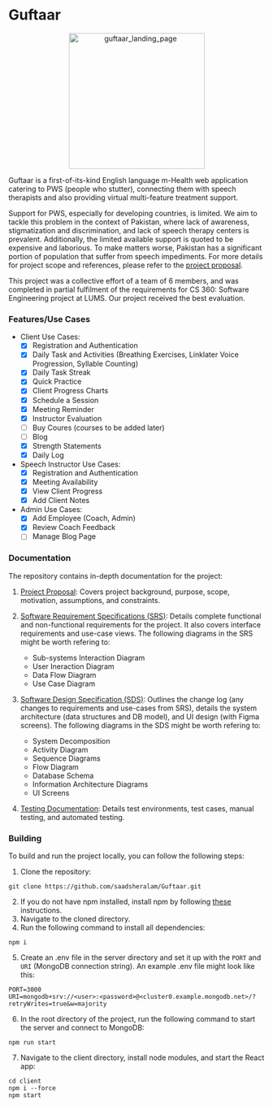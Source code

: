 # Guftaar

<p align='center'>
    <img width="267" alt="guftaar_landing_page" src="https://github.com/saadsheralam/Guftaar/assets/88395107/8d696d06-003c-4a49-8576-b0b63e65a694">
</p>


Guftaar is a first-of-its-kind English language m-Health web application catering to PWS (people
who stutter), connecting them with speech therapists and also providing virtual multi-feature treatment support. 

Support for PWS, especially for developing countries, is limited. We aim to tackle
this problem in the context of Pakistan, where lack of awareness, stigmatization and
discrimination, and lack of speech therapy centers is prevalent. Additionally, the limited available support is quoted to be expensive and laborious. To make matters worse, Pakistan has a significant portion of population that suffer from speech impediments. For more details for project scope and references, please refer to the [project proposal](https://github.com/saadsheralam/Guftaar/blob/main/documentation/proposal.pdf).

This project was a collective effort of a team of 6 members, and was completed in partial fulfilment of the requirements for CS 360: Software Engineering project at LUMS. Our project received the best evaluation. 

### Features/Use Cases 
- Client Use Cases: 
    - [x] Registration and Authentication 
    - [x] Daily Task and Activities (Breathing Exercises, Linklater Voice Progression, Syllable Counting)
    - [x] Daily Task Streak
    - [x] Quick Practice 
    - [x] Client Progress Charts
    - [x] Schedule a Session 
    - [x] Meeting Reminder 
    - [x] Instructor Evaluation 
    - [ ] Buy Coures (courses to be added later)
    - [ ] Blog
    - [x] Strength Statements 
    - [x] Daily Log
- Speech Instructor Use Cases: 
    - [x] Registration and Authentication
    - [x] Meeting Availability
    - [x] View Client Progress 
    - [x] Add Client Notes 
- Admin Use Cases: 
    - [x] Add Employee (Coach, Admin)
    - [x] Review Coach Feedback 
    - [ ] Manage Blog Page 

### Documentation 
The repository contains in-depth documentation for the project: 
1. [Project Proposal](https://github.com/saadsheralam/Guftaar/blob/main/documentation/proposal.pdf): Covers project background, purpose, scope, motivation, assumptions, and constraints. 
2. [Software Requirement Specifications (SRS)](https://github.com/saadsheralam/Guftaar/blob/main/documentation/SRS.pdf): Details complete functional and non-functional requirements for the project. It also covers interface requirements and use-case views. The following diagrams in the SRS might be worth refering to: 
    - Sub-systems Interaction Diagram 
    - User Ineraction Diagram 
    - Data Flow Diagram 
    - Use Case Diagram 
    
3. [Software Design Specification (SDS)](https://github.com/saadsheralam/Guftaar/blob/main/documentation/SDS.pdf): Outlines the change log (any changes to requirements and use-cases from SRS), details the system architecture (data structures and DB model), and UI design (with Figma screens). The following diagrams in the SDS might be worth refering to:
    - System Decomposition 
    - Activity Diagram 
    - Sequence Diagrams 
    - Flow Diagram
    - Database Schema 
    - Information Architecture Diagrams
    - UI Screens 
    
4. [Testing Documentation](https://github.com/saadsheralam/Guftaar/blob/main/documentation/testing.pdf): Details test environments, test cases, manual testing, and automated testing.

### Building 
To build and run the project locally, you can follow the following steps: 
1. Clone the repository: 
```
git clone https://github.com/saadsheralam/Guftaar.git
```
2. If you do not have npm installed, install npm by following [these](https://docs.npmjs.com/downloading-and-installing-node-js-and-npm) instructions. 
3. Navigate to the cloned directory. 
4. Run the following command to install all dependencies: 
```
npm i
```
5. Create an .env file in the server directory and set it up with the `PORT` and `URI` (MongoDB connection string). An example .env file might look like this: 

```
PORT=3000
URI=mongodb+srv://<user>:<password>@<cluster0.example.mongodb.net>/?retryWrites=true&w=majority
```
6. In the root directory of the project, run the following command to start the server and connect to MongoDB: 
```
npm run start 
```
7. Navigate to the client directory, install node modules, and start the React app: 
```
cd client 
npm i --force 
npm start 
```
